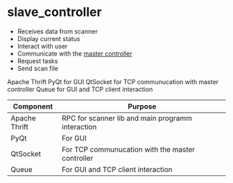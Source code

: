 # slave_controller
 - Receives data from scanner
 - Display current status
 - Interact with user
 - Communicate with the [ master controller](https://github.com/avovana/master_labeling/blob/master/README.md)
 - Request tasks
 - Send scan file

Apache Thrift 
PyQt for GUI
QtSocket for TCP communucation with master controller
Queue for GUI and TCP client interaction

| Component | Purpose |
| ------ | ------ |
| Apache Thrift | RPC for scanner lib and main programm interaction |
| PyQt | For GUI |
| QtSocket | For TCP communucation with the master controller |
| Queue | For GUI and TCP client interaction |
